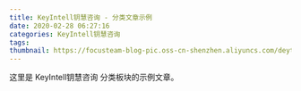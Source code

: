 ```yaml
---
title: KeyIntell钥慧咨询 - 分类文章示例
date: 2020-02-28 06:27:16
categories: KeyIntell钥慧咨询
tags:
thumbnail: https://focusteam-blog-pic.oss-cn-shenzhen.aliyuncs.com/deytf.png!thumbnail
---
```


这里是 KeyIntell钥慧咨询 分类板块的示例文章。
